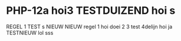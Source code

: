# PHP-12a  hoi3 TESTDUIZEND hoi s
REGEL 1 TEST s NIEUW NIEUW  regel 1
hoi
doei 2 3 test 4delijn hoi ja TESTNIEUW
lol
sss
